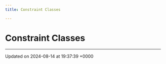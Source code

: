 ```yaml
---
title: Constraint Classes

---
```


# Constraint Classes








-------------------------------

Updated on 2024-08-14 at 19:37:39 +0000